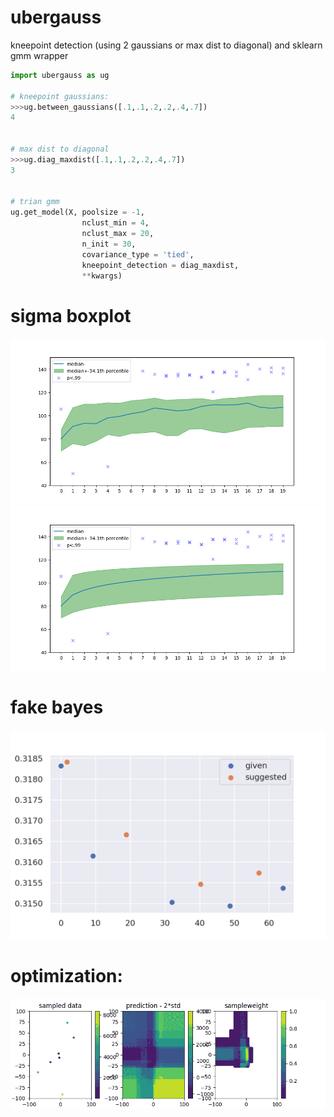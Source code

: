 # ubergauss


kneepoint detection (using 2 gaussians or max dist to diagonal) and sklearn gmm wrapper



```python
import ubergauss as ug

# kneepoint gaussians:
>>>ug.between_gaussians([.1,.1,.2,.2,.4,.7])
4


# max dist to diagonal
>>>ug.diag_maxdist([.1,.1,.2,.2,.4,.7])
3


# trian gmm
ug.get_model(X, poolsize = -1,
                nclust_min = 4,
                nclust_max = 20,
                n_init = 30,
                covariance_type = 'tied',
                kneepoint_detection = diag_maxdist,
                **kwargs)
```



# sigma boxplot

![''](https://raw.githubusercontent.com/smautner/ubergauss/master/test/Figure_1.png)
![''](https://raw.githubusercontent.com/smautner/ubergauss/master/test/Figure_2.png)

# fake bayes
![''](https://raw.githubusercontent.com/smautner/ubergauss/master/test/fakeprocess.png)

# optimization:
![''](https://raw.githubusercontent.com/smautner/ubergauss/master/test/optimize.png)
